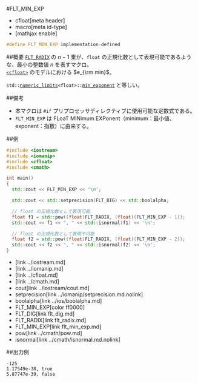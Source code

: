 #FLT_MIN_EXP
* cfloat[meta header]
* macro[meta id-type]
* [mathjax enable]

```cpp
#define FLT_MIN_EXP implementation-defined
```

##概要
[`FLT_RADIX`](flt_radix.md) の $n - 1$ 乗が、`float` の正規化数として表現可能であるような、最小の整数値 $n$ を表すマクロ。  
[`<cfloat>`](../cfloat.md) のモデルにおける $e_{\rm min}$。

`std::`[`numeric_limits`](/reference/limits/numeric_limits.md)`<float>::`[`min_exponent`](/reference/limits/numeric_limits/min_exponent.md) と等しい。


##備考
- 本マクロは `#if` プリプロセッサディレクティブに使用可能な定数式である。
- `FLT_MIN_EXP` は FLoaT MINimum EXPonent（minimum：最小値、exponent：指数）に由来する。


##例
```cpp
#include <iostream>
#include <iomanip>
#include <cfloat>
#include <cmath>

int main()
{
  std::cout << FLT_MIN_EXP << '\n';

  std::cout << std::setprecision(FLT_DIG) << std::boolalpha;

  // float の正規化数として表現可能
  float f1 = std::pow((float)FLT_RADIX, (float)(FLT_MIN_EXP - 1));
  std::cout << f1 << ", " << std::isnormal(f1) << '\n';

  // float の正規化数として表現不可能
  float f2 = std::pow((float)FLT_RADIX, (float)(FLT_MIN_EXP - 2));
  std::cout << f2 << ", " << std::isnormal(f2) << '\n';
}
```
* <iostream>[link ../iostream.md]
* <iomanip>[link ../iomanip.md]
* <cfloat>[link ../cfloat.md]
* <cmath>[link ../cmath.md]
* cout[link ../iostream/cout.md]
* setprecision[link ../iomanip/setprecision.md.nolink]
* boolalpha[link ../ios/boolalpha.md]
* FLT_MIN_EXP[color ff0000]
* FLT_DIG[link flt_dig.md]
* FLT_RADIX[link flt_radix.md]
* FLT_MIN_EXP[link flt_min_exp.md]
* pow[link ../cmath/pow.md]
* isnormal[link ../cmath/isnormal.md.nolink]

##出力例
```
-125
1.17549e-38, true
5.87747e-39, false
```
